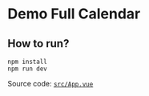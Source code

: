 # Demo Full Calendar

## How to run?

    npm install
    npm run dev

Source code: [`src/App.vue`](https://github.com/mul14/js-full-calendar-demo/blob/master/src/App.vue)
